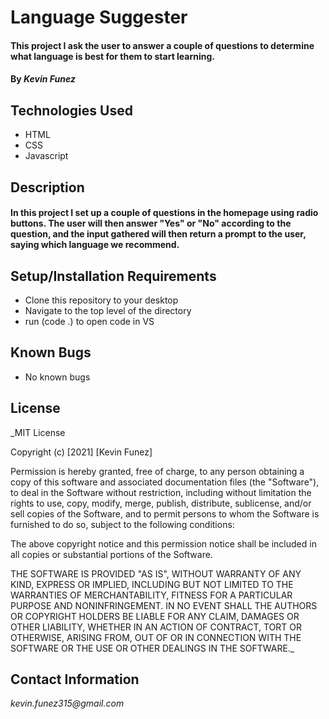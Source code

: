 # Language Suggester

#### This project I ask the user to answer a couple of questions to determine what language is best for them to start learning.

#### By _**Kevin Funez**_

## Technologies Used

* HTML
* CSS
* Javascript

## Description

#### In this project I set up a couple of questions in the homepage using radio buttons. The user will then answer "Yes" or "No" according to the question, and the input gathered will then return a prompt to the user, saying which language we recommend. 

## Setup/Installation Requirements

* Clone this repository to your desktop
* Navigate to the top level of the directory
* run (code .) to open code in VS
## Known Bugs

* No known bugs

## License

_MIT License

Copyright (c) [2021] [Kevin Funez]

Permission is hereby granted, free of charge, to any person obtaining a copy
of this software and associated documentation files (the "Software"), to deal
in the Software without restriction, including without limitation the rights
to use, copy, modify, merge, publish, distribute, sublicense, and/or sell
copies of the Software, and to permit persons to whom the Software is
furnished to do so, subject to the following conditions:

The above copyright notice and this permission notice shall be included in all
copies or substantial portions of the Software.

THE SOFTWARE IS PROVIDED "AS IS", WITHOUT WARRANTY OF ANY KIND, EXPRESS OR
IMPLIED, INCLUDING BUT NOT LIMITED TO THE WARRANTIES OF MERCHANTABILITY,
FITNESS FOR A PARTICULAR PURPOSE AND NONINFRINGEMENT. IN NO EVENT SHALL THE
AUTHORS OR COPYRIGHT HOLDERS BE LIABLE FOR ANY CLAIM, DAMAGES OR OTHER
LIABILITY, WHETHER IN AN ACTION OF CONTRACT, TORT OR OTHERWISE, ARISING FROM,
OUT OF OR IN CONNECTION WITH THE SOFTWARE OR THE USE OR OTHER DEALINGS IN THE
SOFTWARE._

## Contact Information

_kevin.funez315@gmail.com_
